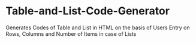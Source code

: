 # Table-and-List-Code-Generator
Generates Codes of Table and List in HTML on the basis of Users Entry on Rows, Columns and Number of Items in case of Lists
